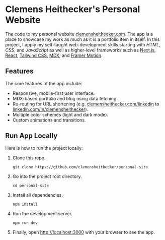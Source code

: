 # Clemens Heithecker's Personal Website

The code to my personal website [clemensheithecker.com](https://clemensheithecker.com). The app is a place to showcase my work as much as it is a portfolio item in itself. In this project, I apply my self-taught web-development skills starting with *HTML*, *CSS*, and *JavaScript* as well as higher-level frameworks such as [Next.js](https://nextjs.org/), [React](https://reactjs.org/), [Tailwind CSS](https://tailwindcss.com/), [MDX](https://mdxjs.com/), and [Framer Motion](https://www.framer.com/motion/).

## Features

The core features of the app include:

- Responsive, mobile-first user interface.
- MDX-based portfolio and blog using data fetching.
- Re-routing for URL shortening (e.g. [clemensheithecker.com/linkedin](https://clemensheithecker.com/linkedin) to [linkedin.com/in/clemensheithecker](https://www.linkedin.com/in/clemensheithecker)).
- Multiple color schemes (light and dark mode).
- Custom animations and transitions.

## Run App Locally

Here is how to run the project locally:

1. Clone this repo.

    ```
    git clone https://github.com/clemensheithecker/personal-site
    ```

2. Go into the project root directory.

    ```
    cd personal-site
    ```

3. Install all dependencies.

    ```
    npm install
    ```

4. Run the development server.

    ```
    npm run dev
    ```

5. Finally, open [http://localhost:3000](http://localhost:3000) with your browser to see the app.
